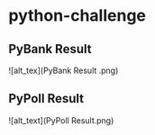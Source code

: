 # python-challenge
## PyBank Result
![alt_tex](PyBank Result .png)
## PyPoll Result
![alt_text](PyPoll Result.png)
